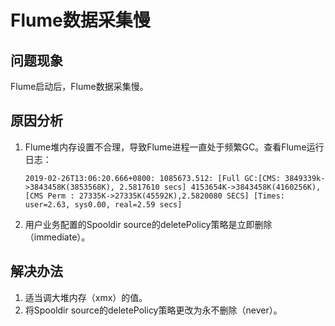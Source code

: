 # Flume数据采集慢<a name="mrs_03_0057"></a>

## 问题现象<a name="zh-cn_topic_0167275068_section58661538152716"></a>

Flume启动后，Flume数据采集慢。

## 原因分析<a name="zh-cn_topic_0167275068_section1545115823317"></a>

1.  Flume堆内存设置不合理，导致Flume进程一直处于频繁GC。查看Flume运行日志：

    ```
    2019-02-26T13:06:20.666+0800: 1085673.512: [Full GC:[CMS: 3849339k->3843458K(3853568K), 2.5817610 secs] 4153654K->3843458K(4160256K), [CMS Perm : 27335K->27335K(45592K),2.5820080 SECS] [Times: user=2.63, sys0.00, real=2.59 secs]
    ```

2.  用户业务配置的Spooldir source的deletePolicy策略是立即删除（immediate）。

## 解决办法<a name="zh-cn_topic_0167275068_section1424514428358"></a>

1.  适当调大堆内存（xmx）的值。
2.  将Spooldir source的deletePolicy策略更改为永不删除（never）。

